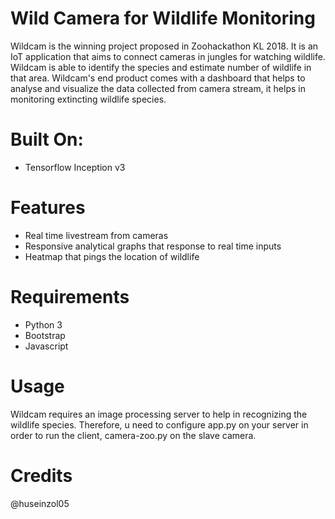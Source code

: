 # Wild Camera for Wildlife Monitoring 

Wildcam is the winning project proposed in Zoohackathon KL 2018. It is an IoT application that aims to connect cameras in jungles for watching wildlife. Wildcam is able to identify the species and estimate number of wildlife in that area. Wildcam's end product comes with a dashboard that helps to analyse and visualize the data collected from camera stream, it helps in monitoring extincting wildlife species.

# Built On:
- Tensorflow Inception v3

# Features
- Real time livestream from cameras
- Responsive analytical graphs that response to real time inputs
- Heatmap that pings the location of wildlife

# Requirements
- Python 3
- Bootstrap
- Javascript

# Usage
Wildcam requires an image processing server to help in recognizing the wildlife species. Therefore, u need to configure app.py on your server in order to run the client, camera-zoo.py on the slave camera.

# Credits
@huseinzol05

